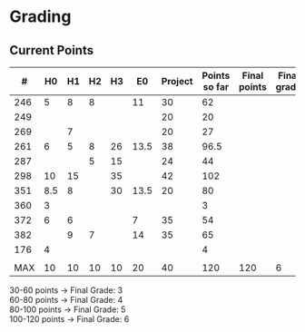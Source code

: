# Grading

## Current Points

|   #   |  H0  |  H1  |  H2  |  H3  |  E0  |  Project |Points so far | Final points | Final grade |
|-------|------|------|------|------|------|----------|--------------|--------------|-------------|
|  246  |   5  |   8  |   8  |      |   11 |    30    |		62       |              | 			  |	
|  249  |      |      |      |      |      |    20    |		20		 |			    |			  |
|  269  |      |   7  |      |      |      |    20    |		27		 |			    |			  | 
|  261  |   6  |   5  |   8  |  26  | 13.5 |    38    |		96.5	 |    		    | 			  |
|  287  |      |      |   5  |  15  |      |    24    |		44		 |			    |			  |
|  298  |   10 |   15 |      |  35  |      |    42    |		102		 |			    |			  |
|  351  |   8.5|   8  |      |  30  | 13.5 |    20    |		80		 |			    |		      |
|  360  |   3  |      |      |      |      |          |		3		 |			    |			  |
|  372  |   6  |   6  |      |      |   7  |    35    |		54		 |			    |			  |
|  382  |      |   9  |   7  |      |  14  |    35    |		65		 |			    |		      |
|  176  |   4  |      |      |      |      |          |		4		 |			    |		      |
|       |      |      |      |      |      |          |				 |			    |		      |
|  MAX  |  10  |  10  |  10  |  10  |  20  |    40    |    120       |	   120	    |	   6   	  |


30-60 points -> Final Grade: 3    
60-80 points -> Final Grade: 4    
80-100 points -> Final Grade: 5    
100-120 points -> Final Grade: 6    
